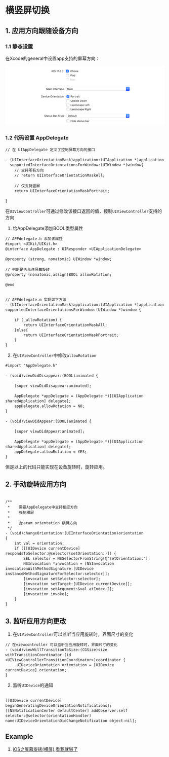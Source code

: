 # 横竖屏切换

## 1. 应用方向跟随设备方向

### 1.1 静态设置

在Xcode的general中设置app支持的屏幕方向：

![](https://github.com/existorlive/existorlivepic/raw/master/%E6%88%AA%E5%B1%8F2020-10-25%20%E4%B8%8B%E5%8D%8810.15.04.png)


### 1.2 代码设置 AppDelegate

```objc
// 在 UIAppDelegate 定义了控制屏幕方向的接口

- (UIInterfaceOrientationMask)application:(UIApplication *)application 
  supportedInterfaceOrientationsForWindow:(UIWindow *)window{
    // 支持所有方向
    // return UIInterfaceOrientationMaskAll;
      
    // 仅支持竖屏
    return UIInterfaceOrientationMaskPortrait;
      
}

```

在`UIViewController`可通过修改该接口返回的值，控制`UIViewController`支持的方向

1. 给AppDelegate添加BOOL类型属性

```objc 
// APPdelegate.h 添加该属性
#import <UIKit/UIKit.h>
@interface AppDelegate : UIResponder <UIApplicationDelegate>

@property (strong, nonatomic) UIWindow *window;

// 判断是否允许屏幕旋转
@property (nonatomic,assign)BOOL allowRotation;

@end
```

```objc 

// APPdelegate.m 实现如下方法
- (UIInterfaceOrientationMask)application:(UIApplication *)application supportedInterfaceOrientationsForWindow:(UIWindow *)window {
    
    if (_allowRotation) {
        return UIInterfaceOrientationMaskAll;
    }else{
        return UIInterfaceOrientationMaskPortrait;
    }
}

```

2. 在`UIViewController`中修改`allowRotation`

```objc
#import "AppDelegate.h"

- (void)viewDidDisappear:(BOOL)animated {
    
    [super viewDidDisappear:animated];
 
    AppDelegate *appDelegate = (AppDelegate *)[[UIApplication sharedApplication] delegate];
    appDelegate.allowRotation = NO;
}

- (void)viewDidAppear:(BOOL)animated {
    
    [super viewDidAppear:animated];

    AppDelegate *appDelegate = (AppDelegate *)[[UIApplication sharedApplication] delegate];
    appDelegate.allowRotation = YES;
}
```
但是以上的代码只能实现在设备旋转时，旋转应用。

## 2. 手动旋转应用方向

```objc

/**
 *    需要AppDelegate中支持相应方向
 *    强制横屏
 *
 *    @param orientation 横屏方向
 */
- (void)changeOrientation:(UIInterfaceOrientation)orientation
{
    int val = orientation;
    if ([[UIDevice currentDevice] respondsToSelector:@selector(setOrientation:)]) {
        SEL selector = NSSelectorFromString(@"setOrientation:");
        NSInvocation *invocation = [NSInvocation invocationWithMethodSignature:[UIDevice instanceMethodSignatureForSelector:selector]];
        [invocation setSelector:selector];
        [invocation setTarget:[UIDevice currentDevice]];
        [invocation setArgument:&val atIndex:2];
        [invocation invoke];
    }
}

```
## 3. 监听应用方向更改

1. 在`UIViewController`可以监听当应用旋转时，界面尺寸的变化

```objc
// 在viewcontroller 可以监听当应用旋转时，界面尺寸的变化
- (void)viewWillTransitionToSize:(CGSize)size withTransitionCoordinator:(id <UIViewControllerTransitionCoordinator>)coordinator {
     UIDeviceOrientation orientation = [UIDevice currentDevice].orientation;
}
```

2. 监听`UIDevice`的通知

```objc 

[[UIDevice currentDevice] beginGeneratingDeviceOrientationNotifications];
[[NSNotificationCenter defaultCenter] addObserver:self selector:@selector(orientationHandler) name:UIDeviceOrientationDidChangeNotification object:nil];

```

## Example


1. [iOS之屏幕旋转(横屏),看我就够了](https://www.jianshu.com/p/a80eafa8bae9)

